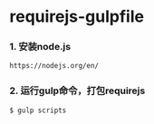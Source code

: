 # requirejs-gulpfile
### 1. 安装node.js

```sh
https://nodejs.org/en/
```
### 2. 运行gulp命令，打包requirejs

```sh
$ gulp scripts
```
